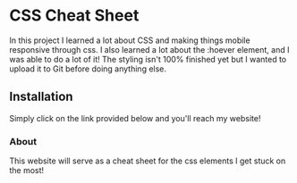 # CSS Cheat Sheet

In this project I learned a lot about CSS and making things mobile responsive through css. I also learned a lot about the :hoever element,
and I was able to do a lot of it! The styling isn't 100% finished yet but I wanted to upload it to Git before doing anything else.

## Installation

Simply click on the link provided below and you'll reach my website!

### About

This website will serve as a cheat sheet for the css elements I get stuck on the most!
